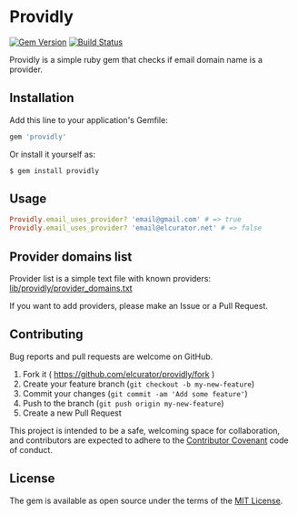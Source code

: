 # Providly

[![Gem Version](https://badge.fury.io/rb/providly.svg)](http://badge.fury.io/rb/providly)
[![Build Status](https://travis-ci.org/elcurator/providly.svg)](https://travis-ci.org/elcurator/providly)

Providly is a simple ruby gem that checks if email domain name is a provider.

## Installation

Add this line to your application's Gemfile:

```ruby
gem 'providly'
```

Or install it yourself as:

    $ gem install providly

## Usage

```ruby
Providly.email_uses_provider? 'email@gmail.com' # => true
Providly.email_uses_provider? 'email@elcurator.net' # => false
```

## Provider domains list

Provider list is a simple text file with known providers:
[lib/providly/provider_domains.txt](https://github.com/elcurator/providly/blob/master/lib/providly/provider_domains.txt)

If you want to add providers, please make an Issue or a Pull Request.

## Contributing

Bug reports and pull requests are welcome on GitHub.

1. Fork it ( https://github.com/elcurator/providly/fork )
2. Create your feature branch (`git checkout -b my-new-feature`)
3. Commit your changes (`git commit -am 'Add some feature'`)
4. Push to the branch (`git push origin my-new-feature`)
5. Create a new Pull Request

This project is intended to be a safe, welcoming space for collaboration, and contributors are expected to adhere to the [Contributor Covenant](contributor-covenant.org) code of conduct.

## License

The gem is available as open source under the terms of the [MIT License](http://opensource.org/licenses/MIT).

